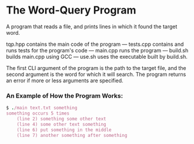 # The Word-Query Program
A program that reads a file, and prints lines in which it found the target word.

tqp.hpp contains the main code of the program — tests.cpp contains and runs tests for the program's code — main.cpp runs the program — build.sh builds main.cpp using GCC — use.sh uses the executable built by build.sh.

The first CLI argument of the program is the path to the target file, and the second argument is the word for which it will search. The program returns an error if more or less arguments are specified.

### An Example of How the Program Works:
```ruby
$ ./main text.txt something
something occurs 5 times
    (line 2) something some other text
    (line 4) some other text something
    (line 6) put something in the middle
    (line 7) another something after something
```
